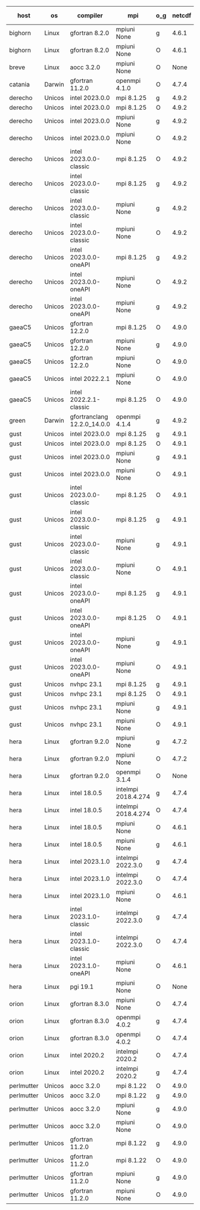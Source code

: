 

| host     | os       | compiler                              | mpi                      | o_g        | netcdf        | build       | u_pass          | u_fail          | s_pass            | s_fail            | e_pass             | e_fail             | nuopc_pass       | nuopc_fail       | artifacts link          |
|----------|----------|---------------------------------------|--------------------------|------------|---------------|-------------|-----------------|-----------------|-------------------|-------------------|--------------------|--------------------|------------------|------------------|-------------------------|
| bighorn | Linux | gfortran 8.2.0 | mpiuni None  | g | 4.6.1  | PASS | None | None | None | None | None | None | None | None | <a href="https://github.com/esmf-org/esmf-test-artifacts/tree/6bd903e5061eb97cdb2452441cd9e7179b27425c/develop/gfortran/8.2.0/g/mpiuni/None" target="_blank">6bd903e</a> | 
| bighorn | Linux | gfortran 8.2.0 | mpiuni None  | O | 4.6.1  | PASS | 12346 | 0 | 8 | 0 | 44 | 0 | None | None | <a href="https://github.com/esmf-org/esmf-test-artifacts/tree/f8c29e5118977ba2278af811523bff68fdb0a89a/develop/gfortran/8.2.0/O/mpiuni/None" target="_blank">f8c29e5</a> | 
| breve | Linux | aocc 3.2.0 | mpiuni None  | O | None  | PASS | None | None | None | None | None | None | None | None | <a href="https://github.com/esmf-org/esmf-test-artifacts/tree/f1c7725fc86941069119d072bee512c15b23c68d/develop/aocc/3.2.0/O/mpiuni/None" target="_blank">f1c7725</a> | 
| catania | Darwin | gfortran 11.2.0 | openmpi 4.1.0  | O | 4.7.4  | PASS | 13921 | 9 | 49 | 0 | 81 | 0 | 52 | 0 | <a href="https://github.com/esmf-org/esmf-test-artifacts/tree/324bb3662938eb66000271ecb79504e6b7a5470d/develop/gfortran/11.2.0/O/openmpi/4.1.0" target="_blank">324bb36</a> | 
| derecho | Unicos | intel 2023.0.0 | mpi 8.1.25  | g | 4.9.2  | PASS | 13930 | 0 | 49 | 0 | 81 | 0 | 52 | 0 | <a href="https://github.com/esmf-org/esmf-test-artifacts/tree/118dc508ca007c474292bf98fa07a40f4bf1d6fd/develop/intel/2023.0.0/g/mpi/8.1.25" target="_blank">118dc50</a> | 
| derecho | Unicos | intel 2023.0.0 | mpi 8.1.25  | O | 4.9.2  | PASS | 13930 | 0 | 49 | 0 | 81 | 0 | 52 | 0 | <a href="https://github.com/esmf-org/esmf-test-artifacts/tree/3ad186bb9449920c338e123dc205b096faa60ee0/develop/intel/2023.0.0/O/mpi/8.1.25" target="_blank">3ad186b</a> | 
| derecho | Unicos | intel 2023.0.0 | mpiuni None  | g | 4.9.2  | PASS | 12346 | 0 | 8 | 0 | 44 | 0 | None | None | <a href="https://github.com/esmf-org/esmf-test-artifacts/tree/7439ae7901cd6a12f579f649cecec065a845e848/develop/intel/2023.0.0/g/mpiuni/None" target="_blank">7439ae7</a> | 
| derecho | Unicos | intel 2023.0.0 | mpiuni None  | O | 4.9.2  | PASS | 12346 | 0 | 8 | 0 | 44 | 0 | None | None | <a href="https://github.com/esmf-org/esmf-test-artifacts/tree/5d7e10554c057fcfbf57cfb42f68785e0c4c201a/develop/intel/2023.0.0/O/mpiuni/None" target="_blank">5d7e105</a> | 
| derecho | Unicos | intel 2023.0.0-classic | mpi 8.1.25  | O | 4.9.2  | PASS | None | None | None | None | None | None | None | None | <a href="https://github.com/esmf-org/esmf-test-artifacts/tree/4dcb0a673de1acf5f8bf8de3fbc95e32a6afb7c8/develop/intel/2023.0.0-classic/O/mpi/8.1.25" target="_blank">4dcb0a6</a> | 
| derecho | Unicos | intel 2023.0.0-classic | mpi 8.1.25  | g | 4.9.2  | PASS | 13930 | 0 | 49 | 0 | 81 | 0 | 52 | 0 | <a href="https://github.com/esmf-org/esmf-test-artifacts/tree/7bf2cec3f9119f85e8a8eab2ea320809d88b0aa4/develop/intel/2023.0.0-classic/g/mpi/8.1.25" target="_blank">7bf2cec</a> | 
| derecho | Unicos | intel 2023.0.0-classic | mpiuni None  | g | 4.9.2  | PASS | 12346 | 0 | 8 | 0 | 44 | 0 | None | None | <a href="https://github.com/esmf-org/esmf-test-artifacts/tree/d06001f610d9e203a61c92440e2bf4660c1581b8/develop/intel/2023.0.0-classic/g/mpiuni/None" target="_blank">d06001f</a> | 
| derecho | Unicos | intel 2023.0.0-classic | mpiuni None  | O | 4.9.2  | PASS | 12346 | 0 | 8 | 0 | 44 | 0 | None | None | <a href="https://github.com/esmf-org/esmf-test-artifacts/tree/1adcf7e1bbeb31d2b94ce012dc41a1870925fdf3/develop/intel/2023.0.0-classic/O/mpiuni/None" target="_blank">1adcf7e</a> | 
| derecho | Unicos | intel 2023.0.0-oneAPI | mpi 8.1.25  | g | 4.9.2  | PASS | None | None | None | None | None | None | None | None | <a href="https://github.com/esmf-org/esmf-test-artifacts/tree/9334d0b4655cd49cb7e70131e54404435acd9a5b/develop/intel/2023.0.0-oneAPI/g/mpi/8.1.25" target="_blank">9334d0b</a> | 
| derecho | Unicos | intel 2023.0.0-oneAPI | mpiuni None  | O | 4.9.2  | PASS | None | None | None | None | None | None | None | None | <a href="https://github.com/esmf-org/esmf-test-artifacts/tree/b26cd72385dfc678b2b90de3d58cfec30d081f80/develop/intel/2023.0.0-oneAPI/O/mpiuni/None" target="_blank">b26cd72</a> | 
| derecho | Unicos | intel 2023.0.0-oneAPI | mpiuni None  | g | 4.9.2  | PASS | None | None | None | None | None | None | None | None | <a href="https://github.com/esmf-org/esmf-test-artifacts/tree/b9a643e208e5c0bac8d13d5216384f04c82e0082/develop/intel/2023.0.0-oneAPI/g/mpiuni/None" target="_blank">b9a643e</a> | 
| gaeaC5 | Unicos | gfortran 12.2.0 | mpi 8.1.25  | O | 4.9.0  | PASS | 13930 | 0 | 49 | 0 | 81 | 0 | 52 | 0 | <a href="https://github.com/esmf-org/esmf-test-artifacts/tree/1d64e70c22199cc956b52971e9e5308801bb2519/develop/gfortran/12.2.0/O/mpi/8.1.25" target="_blank">1d64e70</a> | 
| gaeaC5 | Unicos | gfortran 12.2.0 | mpiuni None  | g | 4.9.0  | PASS | 12346 | 0 | 8 | 0 | 44 | 0 | None | None | <a href="https://github.com/esmf-org/esmf-test-artifacts/tree/9529cefc3b5a125a5a455ea50d2f46a2c309d74a/develop/gfortran/12.2.0/g/mpiuni/None" target="_blank">9529cef</a> | 
| gaeaC5 | Unicos | gfortran 12.2.0 | mpiuni None  | O | 4.9.0  | PASS | 12346 | 0 | 8 | 0 | 44 | 0 | None | None | <a href="https://github.com/esmf-org/esmf-test-artifacts/tree/23d56a3e833ddd547290cc97ac3d76529cb0b9e2/develop/gfortran/12.2.0/O/mpiuni/None" target="_blank">23d56a3</a> | 
| gaeaC5 | Unicos | intel 2022.2.1 | mpiuni None  | O | 4.9.0  | PASS | 12346 | 0 | 8 | 0 | 44 | 0 | None | None | <a href="https://github.com/esmf-org/esmf-test-artifacts/tree/c9110e94d947309716da76caea620fa2ba5152d7/develop/intel/2022.2.1/O/mpiuni/None" target="_blank">c9110e9</a> | 
| gaeaC5 | Unicos | intel 2022.2.1-classic | mpi 8.1.25  | O | 4.9.0  | PASS | None | None | None | None | None | None | None | None | <a href="https://github.com/esmf-org/esmf-test-artifacts/tree/4394ba97c2d497bb02affec1805998522068981c/develop/intel/2022.2.1-classic/O/mpi/8.1.25" target="_blank">4394ba9</a> | 
| green | Darwin | gfortranclang 12.2.0_14.0.0 | openmpi 4.1.4  | g | 4.9.2  | PASS | None | None | None | None | None | None | None | None | <a href="https://github.com/esmf-org/esmf-test-artifacts/tree/74e8c58b94916c71a2012dec40b73600432b9b8a/develop/gfortranclang/12.2.0_14.0.0/g/openmpi/4.1.4" target="_blank">74e8c58</a> | 
| gust | Unicos | intel 2023.0.0 | mpi 8.1.25  | g | 4.9.1  | PASS | 13930 | 0 | 49 | 0 | 81 | 0 | 52 | 0 | <a href="https://github.com/esmf-org/esmf-test-artifacts/tree/4bd739257d35756e1619f2081d5e946fc5220ae0/develop/intel/2023.0.0/g/mpi/8.1.25" target="_blank">4bd7392</a> | 
| gust | Unicos | intel 2023.0.0 | mpi 8.1.25  | O | 4.9.1  | PASS | 13930 | 0 | 49 | 0 | 81 | 0 | 52 | 0 | <a href="https://github.com/esmf-org/esmf-test-artifacts/tree/c6fc6f3e280ba21d5340226bcc9d517614936ee8/develop/intel/2023.0.0/O/mpi/8.1.25" target="_blank">c6fc6f3</a> | 
| gust | Unicos | intel 2023.0.0 | mpiuni None  | g | 4.9.1  | PASS | 12346 | 0 | 8 | 0 | 44 | 0 | None | None | <a href="https://github.com/esmf-org/esmf-test-artifacts/tree/cc28adebcfa97b2378ccef40423fd39ad905dd86/develop/intel/2023.0.0/g/mpiuni/None" target="_blank">cc28ade</a> | 
| gust | Unicos | intel 2023.0.0 | mpiuni None  | O | 4.9.1  | PASS | 12346 | 0 | 8 | 0 | 44 | 0 | None | None | <a href="https://github.com/esmf-org/esmf-test-artifacts/tree/586de774f117834c9c8001c308f31757e2d01aea/develop/intel/2023.0.0/O/mpiuni/None" target="_blank">586de77</a> | 
| gust | Unicos | intel 2023.0.0-classic | mpi 8.1.25  | O | 4.9.1  | PASS | 13930 | 0 | 49 | 0 | 81 | 0 | 52 | 0 | <a href="https://github.com/esmf-org/esmf-test-artifacts/tree/f39d0b8fdc5480dbb353c529d0fc41cb4e3ecff4/develop/intel/2023.0.0-classic/O/mpi/8.1.25" target="_blank">f39d0b8</a> | 
| gust | Unicos | intel 2023.0.0-classic | mpi 8.1.25  | g | 4.9.1  | PASS | 13930 | 0 | 49 | 0 | 81 | 0 | 52 | 0 | <a href="https://github.com/esmf-org/esmf-test-artifacts/tree/23b70aa005f45baf6548bacaca1749f63af39335/develop/intel/2023.0.0-classic/g/mpi/8.1.25" target="_blank">23b70aa</a> | 
| gust | Unicos | intel 2023.0.0-classic | mpiuni None  | g | 4.9.1  | PASS | 12346 | 0 | 8 | 0 | 44 | 0 | None | None | <a href="https://github.com/esmf-org/esmf-test-artifacts/tree/896cc3e39e0d9d12c31b5bbcb8fc8d47d78f6be8/develop/intel/2023.0.0-classic/g/mpiuni/None" target="_blank">896cc3e</a> | 
| gust | Unicos | intel 2023.0.0-classic | mpiuni None  | O | 4.9.1  | PASS | 12346 | 0 | 8 | 0 | 44 | 0 | None | None | <a href="https://github.com/esmf-org/esmf-test-artifacts/tree/c9fa1c4a02bd0796cf732a2286482a8cd890dd7a/develop/intel/2023.0.0-classic/O/mpiuni/None" target="_blank">c9fa1c4</a> | 
| gust | Unicos | intel 2023.0.0-oneAPI | mpi 8.1.25  | g | 4.9.1  | PASS | None | None | None | None | None | None | None | None | <a href="https://github.com/esmf-org/esmf-test-artifacts/tree/8e3d2cf68ee35cf5f38ed015fc632018b7878a7b/develop/intel/2023.0.0-oneAPI/g/mpi/8.1.25" target="_blank">8e3d2cf</a> | 
| gust | Unicos | intel 2023.0.0-oneAPI | mpi 8.1.25  | O | 4.9.1  | PASS | None | None | None | None | None | None | None | None | <a href="https://github.com/esmf-org/esmf-test-artifacts/tree/007fead6ccc0dc80c2cfc02fbd49a6a439f3e3cf/develop/intel/2023.0.0-oneAPI/O/mpi/8.1.25" target="_blank">007fead</a> | 
| gust | Unicos | intel 2023.0.0-oneAPI | mpiuni None  | g | 4.9.1  | PASS | None | None | None | None | None | None | None | None | <a href="https://github.com/esmf-org/esmf-test-artifacts/tree/a910aea24f51924c036d7cc70a6067e922670044/develop/intel/2023.0.0-oneAPI/g/mpiuni/None" target="_blank">a910aea</a> | 
| gust | Unicos | intel 2023.0.0-oneAPI | mpiuni None  | O | 4.9.1  | PASS | 12346 | 0 | 8 | 0 | 44 | 0 | None | None | <a href="https://github.com/esmf-org/esmf-test-artifacts/tree/90d938c006706913c601e808ba17ce37c6983d5c/develop/intel/2023.0.0-oneAPI/O/mpiuni/None" target="_blank">90d938c</a> | 
| gust | Unicos | nvhpc 23.1 | mpi 8.1.25  | g | 4.9.1  | PASS | None | None | None | None | None | None | None | None | <a href="https://github.com/esmf-org/esmf-test-artifacts/tree/707a31a259974c93b2a36a7baa70900e6a4cca57/develop/nvhpc/23.1/g/mpi/8.1.25" target="_blank">707a31a</a> | 
| gust | Unicos | nvhpc 23.1 | mpi 8.1.25  | O | 4.9.1  | PASS | None | None | None | None | None | None | None | None | <a href="https://github.com/esmf-org/esmf-test-artifacts/tree/3688fc7c422f22a011a0c3eda454bca7ede29764/develop/nvhpc/23.1/O/mpi/8.1.25" target="_blank">3688fc7</a> | 
| gust | Unicos | nvhpc 23.1 | mpiuni None  | g | 4.9.1  | PASS | None | None | None | None | None | None | None | None | <a href="https://github.com/esmf-org/esmf-test-artifacts/tree/cf465bb41428f2a095f83ac7c0efcf1d14a5fa80/develop/nvhpc/23.1/g/mpiuni/None" target="_blank">cf465bb</a> | 
| gust | Unicos | nvhpc 23.1 | mpiuni None  | O | 4.9.1  | PASS | None | None | None | None | None | None | None | None | <a href="https://github.com/esmf-org/esmf-test-artifacts/tree/9bb1c3a3a5ee7a6d08a76afd9e190ab09c3f9e2e/develop/nvhpc/23.1/O/mpiuni/None" target="_blank">9bb1c3a</a> | 
| hera | Linux | gfortran 9.2.0 | mpiuni None  | g | 4.7.2  | PASS | 12346 | 0 | 8 | 0 | 44 | 0 | None | None | <a href="https://github.com/esmf-org/esmf-test-artifacts/tree/e4213d417c00ebd1be9a5ebba44fb44cfc5fce58/develop/gfortran/9.2.0/g/mpiuni/None" target="_blank">e4213d4</a> | 
| hera | Linux | gfortran 9.2.0 | mpiuni None  | O | 4.7.2  | PASS | 12346 | 0 | 8 | 0 | 44 | 0 | None | None | <a href="https://github.com/esmf-org/esmf-test-artifacts/tree/a6f1d1734c3330a876d18445b91e10f64dcde148/develop/gfortran/9.2.0/O/mpiuni/None" target="_blank">a6f1d17</a> | 
| hera | Linux | gfortran 9.2.0 | openmpi 3.1.4  | O | None  | PASS | None | None | None | None | None | None | None | None | <a href="https://github.com/esmf-org/esmf-test-artifacts/tree/43cdf1216895eb55297483b42a1935bbb0feb5f7/develop/gfortran/9.2.0/O/openmpi/3.1.4" target="_blank">43cdf12</a> | 
| hera | Linux | intel 18.0.5 | intelmpi 2018.4.274  | g | 4.7.4  | PASS | 13930 | 0 | 49 | 0 | 81 | 0 | 52 | 0 | <a href="https://github.com/esmf-org/esmf-test-artifacts/tree/80f2ff2c41f8adf0389df4564b8c11d0f2d0b4a9/develop/intel/18.0.5/g/intelmpi/2018.4.274" target="_blank">80f2ff2</a> | 
| hera | Linux | intel 18.0.5 | intelmpi 2018.4.274  | O | 4.7.4  | PASS | 13930 | 0 | 49 | 0 | 81 | 0 | 52 | 0 | <a href="https://github.com/esmf-org/esmf-test-artifacts/tree/74e3f7515b28e89edb29b6a8a262aee303343cd6/develop/intel/18.0.5/O/intelmpi/2018.4.274" target="_blank">74e3f75</a> | 
| hera | Linux | intel 18.0.5 | mpiuni None  | O | 4.6.1  | PASS | None | None | None | None | None | None | None | None | <a href="https://github.com/esmf-org/esmf-test-artifacts/tree/cb31bc834cbdcb47ab4ff4b82680a88e628d6368/develop/intel/18.0.5/O/mpiuni/None" target="_blank">cb31bc8</a> | 
| hera | Linux | intel 18.0.5 | mpiuni None  | g | 4.6.1  | PASS | 12346 | 0 | 8 | 0 | 44 | 0 | None | None | <a href="https://github.com/esmf-org/esmf-test-artifacts/tree/a9cd41b0f0cb9e2722fff6fe420f46df4c909dba/develop/intel/18.0.5/g/mpiuni/None" target="_blank">a9cd41b</a> | 
| hera | Linux | intel 2023.1.0 | intelmpi 2022.3.0  | g | 4.7.4  | PASS | 13915 | 15 | 49 | 0 | 81 | 0 | 52 | 0 | <a href="https://github.com/esmf-org/esmf-test-artifacts/tree/dc0ac8eea9135a6ba119641fee8e175191765595/develop/intel/2023.1.0/g/intelmpi/2022.3.0" target="_blank">dc0ac8e</a> | 
| hera | Linux | intel 2023.1.0 | intelmpi 2022.3.0  | O | 4.7.4  | PASS | 13915 | 15 | 49 | 0 | 81 | 0 | 52 | 0 | <a href="https://github.com/esmf-org/esmf-test-artifacts/tree/e5c389d14a482402d01c2370d5c0f819e85d989b/develop/intel/2023.1.0/O/intelmpi/2022.3.0" target="_blank">e5c389d</a> | 
| hera | Linux | intel 2023.1.0 | mpiuni None  | O | 4.6.1  | PASS | 12346 | 0 | 8 | 0 | 44 | 0 | None | None | <a href="https://github.com/esmf-org/esmf-test-artifacts/tree/d109aee1de489fea9454ad0d173c6239c301b851/develop/intel/2023.1.0/O/mpiuni/None" target="_blank">d109aee</a> | 
| hera | Linux | intel 2023.1.0-classic | intelmpi 2022.3.0  | g | 4.7.4  | PASS | 13915 | 15 | 49 | 0 | 81 | 0 | 52 | 0 | <a href="https://github.com/esmf-org/esmf-test-artifacts/tree/fe14cdcbd3cb61b7ccf95f4c949c30b832e59084/develop/intel/2023.1.0-classic/g/intelmpi/2022.3.0" target="_blank">fe14cdc</a> | 
| hera | Linux | intel 2023.1.0-classic | intelmpi 2022.3.0  | O | 4.7.4  | PASS | 13915 | 15 | 49 | 0 | 81 | 0 | 52 | 0 | <a href="https://github.com/esmf-org/esmf-test-artifacts/tree/e27a07da67946c04994b9c652fe5bf54eef70bff/develop/intel/2023.1.0-classic/O/intelmpi/2022.3.0" target="_blank">e27a07d</a> | 
| hera | Linux | intel 2023.1.0-oneAPI | mpiuni None  | O | 4.6.1  | FAIL | None | None | None | None | None | None | None | None | <a href="https://github.com/esmf-org/esmf-test-artifacts/tree/717abbaf65d5e8ffabef6b5d71d4fe70b1c7ad46/develop/intel/2023.1.0-oneAPI/O/mpiuni/None" target="_blank">717abba</a> | 
| hera | Linux | pgi 19.1 | mpiuni None  | O | None  | PASS | None | None | None | None | None | None | None | None | <a href="https://github.com/esmf-org/esmf-test-artifacts/tree/55614470db0f939df4e5fe13bddf0ce639bc2207/develop/pgi/19.1/O/mpiuni/None" target="_blank">5561447</a> | 
| orion | Linux | gfortran 8.3.0 | mpiuni None  | O | 4.7.4  | PASS | None | None | None | None | None | None | None | None | <a href="https://github.com/esmf-org/esmf-test-artifacts/tree/43597864cb46e1efea1c2a91747cafb83e5e9919/develop/gfortran/8.3.0/O/mpiuni/None" target="_blank">4359786</a> | 
| orion | Linux | gfortran 8.3.0 | openmpi 4.0.2  | g | 4.7.4  | PASS | None | None | None | None | None | None | None | None | <a href="https://github.com/esmf-org/esmf-test-artifacts/tree/e3e08ff936e1b556c8546e18bbb0562b426a7d39/develop/gfortran/8.3.0/g/openmpi/4.0.2" target="_blank">e3e08ff</a> | 
| orion | Linux | gfortran 8.3.0 | openmpi 4.0.2  | O | 4.7.4  | PASS | None | None | None | None | None | None | None | None | <a href="https://github.com/esmf-org/esmf-test-artifacts/tree/354f839f0938c6164343c8efd7b5980f56cd0db5/develop/gfortran/8.3.0/O/openmpi/4.0.2" target="_blank">354f839</a> | 
| orion | Linux | intel 2020.2 | intelmpi 2020.2  | O | 4.7.4  | PASS | None | None | None | None | None | None | None | None | <a href="https://github.com/esmf-org/esmf-test-artifacts/tree/dcc849ec1d2f66e7b7c2e7b9b952da98b58cf078/develop/intel/2020.2/O/intelmpi/2020.2" target="_blank">dcc849e</a> | 
| orion | Linux | intel 2020.2 | intelmpi 2020.2  | g | 4.7.4  | PASS | None | None | None | None | None | None | None | None | <a href="https://github.com/esmf-org/esmf-test-artifacts/tree/4d1121d2d33bc31170b3b2fc51aefc81aa4b83f7/develop/intel/2020.2/g/intelmpi/2020.2" target="_blank">4d1121d</a> | 
| perlmutter | Unicos | aocc 3.2.0 | mpi 8.1.22  | O | 4.9.0  | PASS | None | None | None | None | None | None | None | None | <a href="https://github.com/esmf-org/esmf-test-artifacts/tree/deaa21380724b24f6f872521a081334db1133b8d/develop/aocc/3.2.0/O/mpi/8.1.22" target="_blank">deaa213</a> | 
| perlmutter | Unicos | aocc 3.2.0 | mpi 8.1.22  | g | 4.9.0  | PASS | None | None | None | None | None | None | 45 | 7 | <a href="https://github.com/esmf-org/esmf-test-artifacts/tree/2e46249ef50865f74a7b05208e62924402f3ee0e/develop/aocc/3.2.0/g/mpi/8.1.22" target="_blank">2e46249</a> | 
| perlmutter | Unicos | aocc 3.2.0 | mpiuni None  | g | 4.9.0  | PASS | None | None | None | None | None | None | None | None | <a href="https://github.com/esmf-org/esmf-test-artifacts/tree/aa46f7b7924819b79a1de4eecd58c7353e0a4897/develop/aocc/3.2.0/g/mpiuni/None" target="_blank">aa46f7b</a> | 
| perlmutter | Unicos | aocc 3.2.0 | mpiuni None  | O | 4.9.0  | PASS | None | None | None | None | None | None | None | None | <a href="https://github.com/esmf-org/esmf-test-artifacts/tree/e82d28922079a1b280fe76a67918d16ccfe2f717/develop/aocc/3.2.0/O/mpiuni/None" target="_blank">e82d289</a> | 
| perlmutter | Unicos | gfortran 11.2.0 | mpi 8.1.22  | g | 4.9.0  | PASS | None | None | None | None | None | None | None | None | <a href="https://github.com/esmf-org/esmf-test-artifacts/tree/640bbea9e9058fd60b3cf5f499abdf57c4a721d1/develop/gfortran/11.2.0/g/mpi/8.1.22" target="_blank">640bbea</a> | 
| perlmutter | Unicos | gfortran 11.2.0 | mpi 8.1.22  | O | 4.9.0  | PASS | 13930 | 0 | 49 | 0 | 81 | 0 | 52 | 0 | <a href="https://github.com/esmf-org/esmf-test-artifacts/tree/c759db26c96cf03f6a31a6354e5f5381d0ef6f5d/develop/gfortran/11.2.0/O/mpi/8.1.22" target="_blank">c759db2</a> | 
| perlmutter | Unicos | gfortran 11.2.0 | mpiuni None  | g | 4.9.0  | PASS | 12346 | 0 | 8 | 0 | 44 | 0 | None | None | <a href="https://github.com/esmf-org/esmf-test-artifacts/tree/f11d7ff9e5da86a3b1894b5cdef66a2b3a2062f4/develop/gfortran/11.2.0/g/mpiuni/None" target="_blank">f11d7ff</a> | 
| perlmutter | Unicos | gfortran 11.2.0 | mpiuni None  | O | 4.9.0  | PASS | 12346 | 0 | 8 | 0 | 44 | 0 | None | None | <a href="https://github.com/esmf-org/esmf-test-artifacts/tree/c3efc86ed57c290daf17435661444343d91dc1f9/develop/gfortran/11.2.0/O/mpiuni/None" target="_blank">c3efc86</a> | 
